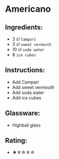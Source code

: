 # Americano

## Ingredients:
- 3 cl `Campari` <!-- - 2 cl `Campari` -->
- 3 cl `sweet vermouth` <!-- - 2 cl `sweet vermouth` -->
- 10 cl `soda water` <!-- - 5 cl `soda water` -->
- 8 `ice cubes`

## Instructions:
- Add Campari
- Add sweet vermouth
- Add soda water
- Add ice cubes

## Glassware:
- Highball glass <!-- - Old Fashioned glass -->

## Rating:
- ★☆☆☆☆ <!--  -->